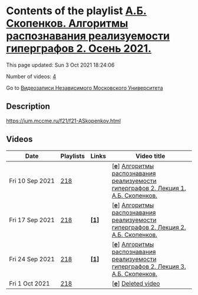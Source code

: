 # Contents of the playlist [А.Б. Скопенков. Алгоритмы распознавания реализуемости гиперграфов 2. Осень 2021.](https://www.youtube.com/playlist?list=PLp9ABVh6_x4F5jvBrGrURrVLW0HvwYDOR)

This page updated: Sun 3 Oct 2021 18:24:06

Number of videos: [4](#videos)

Go to [Видеозаписи Независимого Московского Университета](../README.md)

## Description

<https://ium.mccme.ru/f21/f21-ASkopenkov.html>

## Videos

|Date|Playlists|Links|Video title|
|---|---|---|---|
| Fri&nbsp;10&nbsp;Sep&nbsp;2021 | [218](../playlists/218 "А.Б. Скопенков. Алгоритмы распознавания реализуемости гиперграфов 2. Осень 2021.") |  | [[**e**](https://studio.youtube.com/video/UPm22WNxZCk/edit "Edit")] [Алгоритмы распознавания реализуемости гиперграфов 2. Лекция 1. А.Б. Скопенков.](https://www.youtube.com/watch?v=UPm22WNxZCk&list=PLp9ABVh6_x4F5jvBrGrURrVLW0HvwYDOR) |
| Fri&nbsp;17&nbsp;Sep&nbsp;2021 | [218](../playlists/218 "А.Б. Скопенков. Алгоритмы распознавания реализуемости гиперграфов 2. Осень 2021.") | [**[1]**](https://ium.mccme.ru/f21/f21-ASkopenkov.html) | [[**e**](https://studio.youtube.com/video/XBoqvBoeJqw/edit "Edit")] [Алгоритмы распознавания реализуемости гиперграфов 2. Лекция 2. А.Б. Скопенков.](https://www.youtube.com/watch?v=XBoqvBoeJqw&list=PLp9ABVh6_x4F5jvBrGrURrVLW0HvwYDOR "https://ium.mccme.ru/f21/f21-ASkopenkov.html") |
| Fri&nbsp;24&nbsp;Sep&nbsp;2021 | [218](../playlists/218 "А.Б. Скопенков. Алгоритмы распознавания реализуемости гиперграфов 2. Осень 2021.") | [**[1]**](https://ium.mccme.ru/f21/f21-ASkopenkov.html) | [[**e**](https://studio.youtube.com/video/5XkOiAeL7jI/edit "Edit")] [Алгоритмы распознавания реализуемости гиперграфов 2. Лекция 3. А.Б. Скопенков.](https://www.youtube.com/watch?v=5XkOiAeL7jI&list=PLp9ABVh6_x4F5jvBrGrURrVLW0HvwYDOR "https://ium.mccme.ru/f21/f21-ASkopenkov.html") |
| Fri&nbsp;1&nbsp;Oct&nbsp;2021 | [218](../playlists/218 "А.Б. Скопенков. Алгоритмы распознавания реализуемости гиперграфов 2. Осень 2021.") |  | [[**e**](https://studio.youtube.com/video/MnspwsI5Qmg/edit "Edit")] [Deleted video](https://www.youtube.com/watch?v=MnspwsI5Qmg&list=PLp9ABVh6_x4F5jvBrGrURrVLW0HvwYDOR "This video is unavailable.") |
